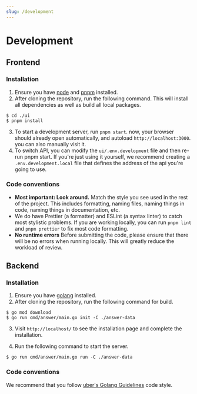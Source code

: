 ```yaml
---
slug: /development
---
```


# Development

## Frontend

### Installation

1. Ensure you have [node](https://nodejs.org/en) and [pnpm](https://pnpm.io/installation) installed.
2. After cloning the repository, run the following command. This will install all dependencies as well as build all local packages.

  ```shell
  $ cd ./ui
  $ pnpm install
  ```

3. To start a development server, run `pnpm start`. now, your browser should already open automatically, and autoload `http://localhost:3000`. you can also manually visit it.
4. To switch API, you can modify the `ui/.env.development` file and then re-run pnpm start. If you're just using it yourself, we recommend creating a `.env.development.local` file that defines the address of the api you're going to use.

### Code conventions

- **Most important: Look around.** Match the style you see used in the rest of the project. This includes formatting, naming files, naming things in code, naming things in documentation, etc.
- We do have Prettier (a formatter) and ESLint (a syntax linter) to catch most stylistic problems. If you are working locally, you can run  `pnpm lint` and `pnpm prettier` to fix most code formatting.
- **No runtime errors** Before submitting the code, please ensure that there will be no errors when running locally. This will greatly reduce the workload of review.


## Backend

### Installation

1. Ensure you have [golang](https://go.dev/doc/install) installed.
2. After cloning the repository, run the following command for build.

  ```shell
  $ go mod download
  $ go run cmd/answer/main.go init -C ./answer-data
  ```

3. Visit `http://localhost/` to see the installation page and complete the installation. 

4. Run the following command to start the server.
  ```shell
  $ go run cmd/answer/main.go run -C ./answer-data
  ```

### Code conventions

We recommend that you follow [uber's Golang Guidelines](https://github.com/uber-go/guide) code style.